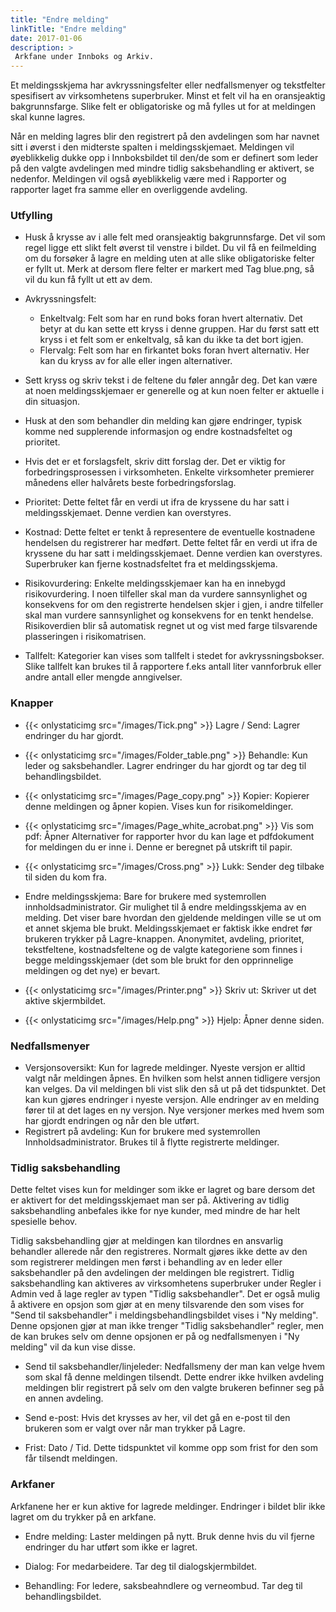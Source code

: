 ```yaml
---
title: "Endre melding"
linkTitle: "Endre melding"
date: 2017-01-06
description: >
 Arkfane under Innboks og Arkiv.
---
```

Et meldingsskjema har avkryssningsfelter eller nedfallsmenyer og tekstfelter spesifisert av virksomhetens superbruker. Minst et felt vil ha en oransjeaktig bakgrunnsfarge. Slike felt er obligatoriske og må fylles ut for at meldingen skal kunne lagres.

Når en melding lagres blir den registrert på den avdelingen som har navnet sitt i øverst i den midterste spalten i meldingsskjemaet. Meldingen vil øyeblikkelig dukke opp i Innboksbildet til den/de som er definert som leder på den valgte avdelingen med mindre tidlig saksbehandling er aktivert, se nedenfor. Meldingen vil også øyeblikkelig være med i Rapporter og rapporter laget fra samme eller en overliggende avdeling.

### Utfylling
- Husk å krysse av i alle felt med oransjeaktig bakgrunnsfarge. Det vil som regel ligge ett slikt felt øverst til venstre i bildet. Du vil få en feilmelding om du forsøker å lagre en melding uten at alle slike obligatoriske felter er fyllt ut. Merk at dersom flere felter er markert med Tag blue.png, så vil du kun få fyllt ut ett av dem.

- Avkryssningsfelt:
  - Enkeltvalg: Felt som har en rund boks foran hvert alternativ. Det betyr at du kan sette ett kryss i denne gruppen. Har du først satt ett kryss i et felt som er enkeltvalg, så kan du ikke ta det bort igjen.
  - Flervalg: Felt som har en firkantet boks foran hvert alternativ. Her kan du kryss av for alle eller ingen alternativer.

- Sett kryss og skriv tekst i de feltene du føler anngår deg. Det kan være at noen meldingsskjemaer er generelle og at kun noen felter er aktuelle i din situasjon.

- Husk at den som behandler din melding kan gjøre endringer, typisk komme ned supplerende informasjon og endre kostnadsfeltet og prioritet.

- Hvis det er et forslagsfelt, skriv ditt forslag der. Det er viktig for forbedringsprosessen i virksomheten. Enkelte virksomheter premierer månedens eller halvårets beste forbedringsforslag.

- Prioritet: Dette feltet får en verdi ut ifra de kryssene du har satt i meldingsskjemaet. Denne verdien kan overstyres.

- Kostnad: Dette feltet er tenkt å representere de eventuelle kostnadene hendelsen du registrerer har medført. Dette feltet får en verdi ut ifra de kryssene du har satt i meldingsskjemaet. Denne verdien kan overstyres. Superbruker kan fjerne kostnadsfeltet fra et meldingsskjema.

- Risikovurdering: Enkelte meldingsskjemaer kan ha en innebygd risikovurdering. I noen tilfeller skal man da vurdere sannsynlighet og konsekvens for om den registrerte hendelsen skjer i gjen, i andre tilfeller skal man vurdere sannsynlighet og konsekvens for en tenkt hendelse. Risikoverdien blir så automatisk regnet ut og vist med farge tilsvarende plasseringen i risikomatrisen.

- Tallfelt: Kategorier kan vises som tallfelt i stedet for avkryssningsbokser. Slike tallfelt kan brukes til å rapportere f.eks antall liter vannforbruk eller andre antall eller mengde anngivelser.

### Knapper
- {{< onlystaticimg src="/images/Tick.png" >}} Lagre / Send: Lagrer endringer du har gjordt.

- {{< onlystaticimg src="/images/Folder_table.png" >}} Behandle: Kun leder og saksbehandler. Lagrer endringer du har gjordt og tar deg til behandlingsbildet.

- {{< onlystaticimg src="/images/Page_copy.png" >}} Kopier: Kopierer denne meldingen og åpner kopien. Vises kun for risikomeldinger.

- {{< onlystaticimg src="/images/Page_white_acrobat.png" >}} Vis som pdf: Åpner Alternativer for rapporter hvor du kan lage et pdfdokument for meldingen du er inne i. Denne er beregnet på utskrift til papir.

- {{< onlystaticimg src="/images/Cross.png" >}} Lukk: Sender deg tilbake til siden du kom fra.

- Endre meldingsskjema: Bare for brukere med systemrollen innholdsadministrator. Gir mulighet til å endre meldingsskjema av en melding. Det viser bare hvordan den gjeldende meldingen ville se ut om et annet skjema ble brukt. Meldingsskjemaet er faktisk ikke endret før brukeren trykker på Lagre-knappen. Anonymitet, avdeling, prioritet, tekstfeltene, kostnadsfeltene og de valgte kategoriene som finnes i begge meldingsskjemaer (det som ble brukt for den opprinnelige meldingen og det nye) er bevart.

- {{< onlystaticimg src="/images/Printer.png" >}} Skriv ut: Skriver ut det aktive skjermbildet.

- {{< onlystaticimg src="/images/Help.png" >}} Hjelp: Åpner denne siden.

### Nedfallsmenyer
- Versjonsoversikt: Kun for lagrede meldinger. Nyeste versjon er alltid valgt når meldingen åpnes. En hvilken som helst annen tidligere versjon kan velges. Da vil meldingen bli vist slik den så ut på det tidspunktet. Det kan kun gjøres endringer i nyeste versjon. Alle endringer av en melding fører til at det lages en ny versjon. Nye versjoner merkes med hvem som har gjordt endringen og når den ble utført.
-  Registrert på avdeling: Kun for brukere med systemrollen Innholdsadministrator. Brukes til å flytte registrerte meldinger.

### Tidlig saksbehandling
Dette feltet vises kun for meldinger som ikke er lagret og bare dersom det er aktivert for det meldingsskjemaet man ser på. Aktivering av tidlig saksbehandling anbefales ikke for nye kunder, med mindre de har helt spesielle behov.

Tidlig saksbehandling gjør at meldingen kan tilordnes en ansvarlig behandler allerede når den registreres. Normalt gjøres ikke dette av den som registrerer meldingen men først i behandling av en leder eller saksbehandler på den avdelingen der meldingen ble registrert. Tidlig saksbehandling kan aktiveres av virksomhetens superbruker under Regler i Admin ved å lage regler av typen "Tidlig saksbehandler". Det er også mulig å aktivere en opsjon som gjør at en meny tilsvarende den som vises for "Send til saksbehandler" i meldingsbehandlingsbildet vises i "Ny melding". Denne opsjonen gjør at man ikke trenger "Tidlig saksbehandler" regler, men de kan brukes selv om denne opsjonen er på og nedfallsmenyen i "Ny melding" vil da kun vise disse.

- Send til saksbehandler/linjeleder: Nedfallsmeny der man kan velge hvem som skal få denne meldingen tilsendt. Dette endrer ikke hvilken avdeling meldingen blir registrert på selv om den valgte brukeren befinner seg på en annen avdeling.

- Send e-post: Hvis det krysses av her, vil det gå en e-post til den brukeren som er valgt over når man trykker på Lagre.

- Frist: Dato / Tid. Dette tidspunktet vil komme opp som frist for den som får tilsendt meldingen.

### Arkfaner
Arkfanene her er kun aktive for lagrede meldinger. Endringer i bildet blir ikke lagret om du trykker på en arkfane.

- Endre melding: Laster meldingen på nytt. Bruk denne hvis du vil fjerne endringer du har utført som ikke er lagret.

- Dialog: For medarbeidere. Tar deg til dialogskjermbildet.

- Behandling: For ledere, saksbeahndlere og verneombud. Tar deg til behandlingsbildet.
